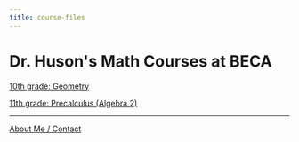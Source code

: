 ```yaml
---
title: course-files
---
```


# Dr. Huson's Math Courses at BECA

[10th grade: Geometry](geom)

[11th grade: Precalculus (Algebra 2)](alg2)
    

-----

[About Me / Contact](https://math.huson.com/Contact)

<!--
[common-errors](https://raw.githubusercontent.com/chrishuson/chrishuson.github.io/master/common-errors)
-->